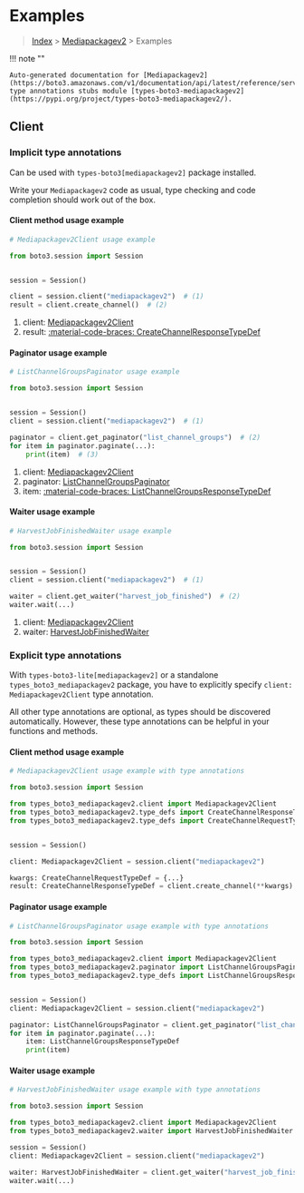 # Examples

> [Index](../README.md) > [Mediapackagev2](./README.md) > Examples

!!! note ""

    Auto-generated documentation for [Mediapackagev2](https://boto3.amazonaws.com/v1/documentation/api/latest/reference/services/mediapackagev2.html#mediapackagev2)
    type annotations stubs module [types-boto3-mediapackagev2](https://pypi.org/project/types-boto3-mediapackagev2/).

## Client

### Implicit type annotations

Can be used with `types-boto3[mediapackagev2]` package installed.

Write your `Mediapackagev2` code as usual,
type checking and code completion should work out of the box.


#### Client method usage example

```python
# Mediapackagev2Client usage example

from boto3.session import Session


session = Session()

client = session.client("mediapackagev2")  # (1)
result = client.create_channel()  # (2)
```

1. client: [Mediapackagev2Client](./client.md)
2. result: [:material-code-braces: CreateChannelResponseTypeDef](./type_defs.md#createchannelresponsetypedef)



#### Paginator usage example

```python
# ListChannelGroupsPaginator usage example

from boto3.session import Session


session = Session()
client = session.client("mediapackagev2")  # (1)

paginator = client.get_paginator("list_channel_groups")  # (2)
for item in paginator.paginate(...):
    print(item)  # (3)
```

1. client: [Mediapackagev2Client](./client.md)
2. paginator: [ListChannelGroupsPaginator](./paginators.md#listchannelgroupspaginator)
3. item: [:material-code-braces: ListChannelGroupsResponseTypeDef](./type_defs.md#listchannelgroupsresponsetypedef)



#### Waiter usage example

```python
# HarvestJobFinishedWaiter usage example

from boto3.session import Session


session = Session()
client = session.client("mediapackagev2")  # (1)

waiter = client.get_waiter("harvest_job_finished")  # (2)
waiter.wait(...)
```

1. client: [Mediapackagev2Client](./client.md)
2. waiter: [HarvestJobFinishedWaiter](./waiters.md#harvestjobfinishedwaiter)


### Explicit type annotations

With `types-boto3-lite[mediapackagev2]`
or a standalone `types_boto3_mediapackagev2` package, you have to explicitly specify `client: Mediapackagev2Client` type annotation.

All other type annotations are optional, as types should be discovered automatically.
However, these type annotations can be helpful in your functions and methods.


#### Client method usage example

```python
# Mediapackagev2Client usage example with type annotations

from boto3.session import Session

from types_boto3_mediapackagev2.client import Mediapackagev2Client
from types_boto3_mediapackagev2.type_defs import CreateChannelResponseTypeDef
from types_boto3_mediapackagev2.type_defs import CreateChannelRequestTypeDef


session = Session()

client: Mediapackagev2Client = session.client("mediapackagev2")

kwargs: CreateChannelRequestTypeDef = {...}
result: CreateChannelResponseTypeDef = client.create_channel(**kwargs)
```



#### Paginator usage example

```python
# ListChannelGroupsPaginator usage example with type annotations

from boto3.session import Session

from types_boto3_mediapackagev2.client import Mediapackagev2Client
from types_boto3_mediapackagev2.paginator import ListChannelGroupsPaginator
from types_boto3_mediapackagev2.type_defs import ListChannelGroupsResponseTypeDef


session = Session()
client: Mediapackagev2Client = session.client("mediapackagev2")

paginator: ListChannelGroupsPaginator = client.get_paginator("list_channel_groups")
for item in paginator.paginate(...):
    item: ListChannelGroupsResponseTypeDef
    print(item)
```



#### Waiter usage example

```python
# HarvestJobFinishedWaiter usage example with type annotations

from boto3.session import Session

from types_boto3_mediapackagev2.client import Mediapackagev2Client
from types_boto3_mediapackagev2.waiter import HarvestJobFinishedWaiter

session = Session()
client: Mediapackagev2Client = session.client("mediapackagev2")

waiter: HarvestJobFinishedWaiter = client.get_waiter("harvest_job_finished")
waiter.wait(...)
```


